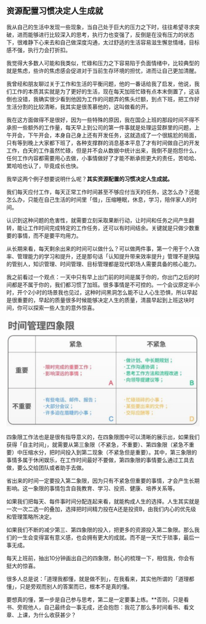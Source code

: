 ## 资源配置习惯决定人生成就

我从自己的生活中发现一些现象，当自己处于巨大的压力之下时，往往希望寻求突破，进而能够进行比较深入的思考，执行力也变强了，反倒是在没有压力的状态下，很难静下心来去和自己做深度沟通，太过舒适的生活容易滋生懈怠情绪，目标感不强，执行力会打折扣。

我觉得大多数人可能和我类似，忙碌和压力之下容易陷于负面情绪中，比较典型的就是焦虑，些许的焦虑感会促进对于当前生存环境的担忧，进而让自己更加清醒。

我曾经和朋友聊过关于工作和生活的平衡问题，他的一番话给我了启发，他说，我们工作的本质其实就是为了更好的生活，现在每天加班忙碌有点本末倒置了，这话倒也没错，我确实很少看到他因为工作的问题弄的焦头烂额，到点下班，把工作好生活分割的比较清晰，我其实是很羡慕他的，这叫做看的开。

我在这方面做得不是很好，因为一些特殊的原因，我在国企上班的那段时间不得不承担一些额外的工作量，每天早上到公司的第一件事就是处理运营群里的问题，上午开会，下午开会，本身自己身上还有开发任务，这就造成了一个很尴尬的局面，只有等到晚上大家都下班了，各种支撑群的消息基本平息了才有时间做自己的开发工作，白天的工作虽然忙碌，但是并不会从数据中统计出来，我倒不是抱怨什么，任何工作内容都需要用心去做，小事情做好了才能不断承担更大的责任，苦哈哈、累哈哈也认了，毕竟成长也快。

我举这两个例子想要说明什么呢？**其实资源配置的习惯决定人生成就。**

我们每天应付工作，每天正常工作时间甚至不够应付当天的任务，这怎么办？还能怎么办，只能在自己生活的时间里「借」，压缩睡眠，休息，学习，陪伴家人的时间。

认识到这种问题的危害性，就需要立刻采取果断行动，让时间和任务之间产生翻转，能让工作时间完成特定的工作任务，还可以有时间结余。关键就是只做少数重要的事情，而不是要平均用力。

从长期来看，每天剩余出来的时间可以做什么？可以做两件事，第一个用于个人效率、管理能力的学习和提升，还是那句话「认知提升带来效率提升」管理不是狭隘的管别人，知识管理、时间管理、目标管理都是现代职场人需要具备的核心能力。

我之前看过一个观点：一天中只有早上出门前的时间是属于你的，你出门之后的时间都是不属于你的，我们都习惯了加班。很多事情是不可控的。一个会议原定半小时，开个2小时的场景我也见过，这种时间黑洞怎么能不让人心生恐惧，所以早起是很重要的，早起的质量很多时候能够决定人生的质量，清晨早起到上班这块时间，你可以探索一些人生的意外惊喜。

![四象限时间管理](../images/writing/1.png)

四象限工作法也是是很有指导意义的，在四象限图中可以清晰的展示出，如果我们获得「自主时间」，就需要从第三象限（不紧急，不重要）、第四象限（紧急不重要）中压缩水分，把时间投入到第二现象（不紧急但是重要）。其中，第三象限的事情多属于休闲娱乐，在工作时间最好不要做，第四象限的事情要么通过工具去做，要么交给团队或者助手去做。

省出来的时间一定要投入第二象限，因为只有不紧急但重要的事情，才会产生长期影响。这一象限的事情包含自我教育、学习、投资、健康、培养关系等。

如果我们把每天、每件事时间分配连起来看，就能构成人生的选择。人生其实就是一次一次二选一的叠加，选择把时间精力投在A还是投资B，由我们内心的优先级和管理策略所决定。

如果我们不断的减少第三、第四象限的投入，把更多的资源投入第二象限。那么我们的一生会变得富有意义感，也会拥有更大的成就。而不是一天忙于琐事，最后一事无成。

每天上班前，抽出10分钟画出自己的四象限，耐心的梳理一下，相信我，你会有挺大的惊喜。

很多人总是说：「道理我都懂，就是做不到」，在我看来，其实他所谓的「道理都懂」，只是旁观而别人的答案而已，根本不是真的懂。

要想真的懂，第一步是自己参与思考，第二是一定要事上练。**否则，只是看书、旁观他人，自己最终会一事无成，还会抱怨：我花了那么多时间看书、看文章、上课，为什么收获甚少？